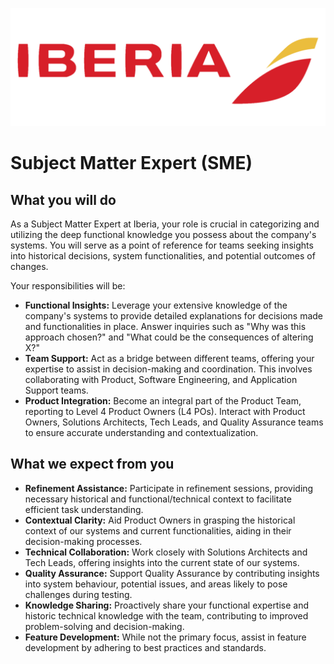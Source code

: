 ![](../static/iberia.png)

# Subject Matter Expert (SME)

## What you will do

As a Subject Matter Expert at Iberia, your role is crucial in categorizing and utilizing the deep functional knowledge you possess about the company's systems. You will serve as a point of reference for teams seeking insights into historical decisions, system functionalities, and potential outcomes of changes.

Your responsibilities will be:

- **Functional Insights:** Leverage your extensive knowledge of the company's systems to provide detailed explanations for decisions made and functionalities in place. Answer inquiries such as "Why was this approach chosen?" and "What could be the consequences of altering X?"
- **Team Support:** Act as a bridge between different teams, offering your expertise to assist in decision-making and coordination. This involves collaborating with Product, Software Engineering, and Application Support teams.
- **Product Integration:** Become an integral part of the Product Team, reporting to Level 4 Product Owners (L4 POs). Interact with Product Owners, Solutions Architects, Tech Leads, and Quality Assurance teams to ensure accurate understanding and contextualization.

## What we expect from you

- **Refinement Assistance:** Participate in refinement sessions, providing necessary historical and functional/technical context to facilitate efficient task understanding.
- **Contextual Clarity:** Aid Product Owners in grasping the historical context of our systems and current functionalities, aiding in their decision-making processes.
- **Technical Collaboration:** Work closely with Solutions Architects and Tech Leads, offering insights into the current state of our systems.
- **Quality Assurance:** Support Quality Assurance by contributing insights into system behaviour, potential issues, and areas likely to pose challenges during testing.
- **Knowledge Sharing:** Proactively share your functional expertise and historic technical knowledge with the team, contributing to improved problem-solving and decision-making.
- **Feature Development:** While not the primary focus, assist in feature development by adhering to best practices and standards.
